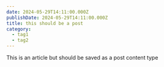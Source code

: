 ```yaml
---
date: 2024-05-29T14:11:00.000Z
publishDate: 2024-05-29T14:11:00.000Z
title: this should be a post
category:
  - tag1
  - tag2
---
```


This is an article but should be saved as a post content type
